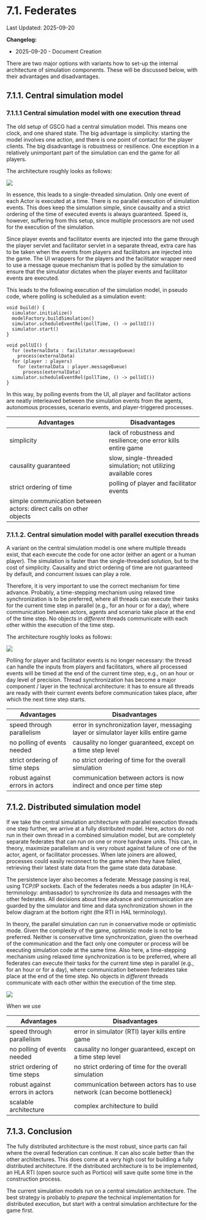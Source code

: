 # 7.1. Federates

Last Updated: 2025-09-20

__Changelog:__
 - 2025-09-20 - Document Creation


There are two major options with variants how to set-up the internal architecture of simulation components. These will be discussed below, with their advantages and disadvantages.


## 7.1.1. Central simulation model

### 7.1.1.1 Central simulation model with one execution thread

The old setup of GSCG had a central simulation model. This means one clock, and one shared state. The big advantage is simplicity: starting the model involves one action, and there is one point of contact for the player clients. The big disadvantage is robustness or resilience. One exception in a relatively unimportant part of the simulation can end the game for all players. 

The architecture roughly looks as follows:

![](diagrams/central-simulation-model.png)

In essence, this leads to a single-threaded simulation. Only one event of each Actor is executed at a time. There is no parallel execution of simulation events. This does keep the simulation simple, since causality and a strict ordering of the time of executed events is always guaranteed. Speed is, however, suffering from this setup, since multiple processors are not used for the execution of the simulation.

Since player events and facilitator events are injected into the game through the player servlet and facilitator servlet in a separate thread, extra care has to be taken when the events from players and facilitators are injected into the game. The UI wrappers for the players and the facilitator wrapper need to use a message queue mechanism that is polled by the simulation to ensure that the simulator dictates when the player events and facilitator events are executed.

This leads to the following execution of the simulation model, in pseudo code, where polling is scheduled as a simulation event:

```
void build() {
  simulator.initialize()
  modelFactory.buildSimulation()
  simulator.scheduleEventRel(pollTime, () -> pollUI())
  simulator.start()
}

void pollUI() {
  for (externalData : facilitator.messageQueue)
    process(externalData)
  for (player : players)
    for (externalData : player.messageQueue)
      process(externalData)
  simulator.scheduleEventRel(pollTime, () -> pollUI())
}
```

In this way, by polling events from the UI, all player and facilitator actions are neatly interleaved between the simulation events from the agents, autonomous processes, scenario events, and player-triggered processes. 

| Advantages               | Disadvantages                                                   |
| ----------               | -------------                                                   |
| simplicity               | lack of robustness and resilience; one error kills entire game  |
| causality guaranteed     | slow, single-threaded simulation; not utilizing available cores |
| strict ordering of time  | polling of player and facilitator events                        |
| simple communication between actors: direct calls on other objects |                       |


### 7.1.1.2. Central simulation model with parallel execution threads

A variant on the central simulation model is one where multiple threads exist, that each execute the code for one actor (either an agent or a human player). The simulation is faster than the single-threaded solution, but to the cost of simplicity. Causality and strict ordering of time are not guaranteed by default, and concurrent issues can play a role. 

Therefore, it is very important to use the correct mechanism for time advance. Probably, a time-stepping mechanism using relaxed time synchronization is to be preferred, where all threads can execute their tasks for the current time step in parallel (e.g., for an hour or for a day), where communication between actors, agents and scenario take place at the end of the time step. No objects in *different* threads communicate with each other within the execution of the time step.

The architecture roughly looks as follows:

![](diagrams/central-simulation-model-parallel.png)

Polling for player and facilitator events is no longer necessary: the thread can handle the inputs from players and facilitators, where all processed events will be timed at the end of the current time step, e.g., on an hour or day level of precision. Thread synchronization has become a major component / layer in the technical architecture: it has to ensure all threads are ready with their current events before communication takes place, after which the next time step starts. 

| Advantages                      | Disadvantages                                                       |
| ----------                      | -------------                                                       |
| speed through parallelism       | error in synchronization layer, messaging layer or simulator layer kills entire game |
| no polling of events needed     | causality no longer guaranteed, except on a time step level         |
| strict ordering of time steps   | no strict ordering of time for the overall simulation               |
| robust against errors in actors | communication between actors is now indirect and once per time step |


## 7.1.2. Distributed simulation model

If we take the central simulation architecture with parallel execution threads one step further, we arrive at a fully distributed model. Here, actors do not run in their own thread in a combined simulation model, but are completely separate federates that can run on one or more hardware units. This can, in theory, maximize parallelism and is very robust against failure of one of the actor, agent, or facilitator processes. When late joiners are allowed, processes could easily reconnect to the game when they have failed, retrieving their latest state data from the game state data database.

The persistence layer also becomes a federate. Message passing is real, using TCP/IP sockets. Each of the federates needs a bus adapter (in HLA-terminology: ambassador) to synchronize its data and messages with the other federates. All decisions about time advance and communication are guarded by the simulator and time and data synchronization shown in the below diagram at the bottom right (the RTI in HAL terminology).

In theory, the parallel simulation can run in conservative mode or optimistic mode. Given the complexity of the game, optimistic mode is not to be preferred. Neither is conservative time synchronization, given the overhead of the communication and the fact only one computer or process will be executing simulation code at the same time. Also here, a time-stepping mechanism using relaxed time synchronization is to be preferred, where all federates can execute their tasks for the current time step in parallel (e.g., for an hour or for a day), where communication between federates take place at the end of the time step. No objects in *different* threads communicate with each other within the execution of the time step.

![](diagrams/central-simulation-model-distributed.png)

When we use 

| Advantages                      | Disadvantages                                                           |
| ----------                      | -------------                                                           |
| speed through parallelism       | error in simulator (RTI) layer kills entire game                        |
| no polling of events needed     | causality no longer guaranteed, except on a time step level             |
| strict ordering of time steps   | no strict ordering of time for the overall simulation                   |
| robust against errors in actors | communication between actors has to use network (can become bottleneck) |
| scalable architecture           | complex architecture to build                                           |


## 7.1.3. Conclusion

The fully distributed architecture is the most robust, since parts can fail where the overall federation can continue. It can also scale better than the other architectures. This does come at a very high cost for building a fully distributed architecture. If the distributed architecture is to be implemented, an HLA RTI (open source such as Portico) will save quite some time in the construction process.

The current simulation models run on a central simulation architecture. The best strategy is probably to *prepare* the technical implementation for distributed execution, but start with a central simulation architecture for the game first.

